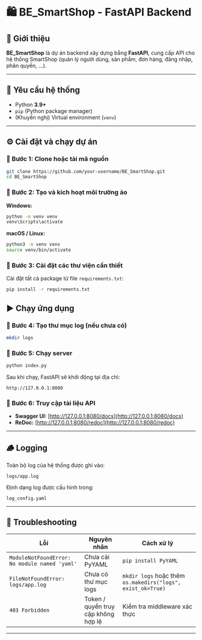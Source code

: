 # 🛍️ BE_SmartShop - FastAPI Backend

## 🚀 Giới thiệu

**BE_SmartShop** là dự án backend xây dựng bằng **FastAPI**, cung cấp API cho hệ thống SmartShop (quản lý người dùng, sản phẩm, đơn hàng, đăng nhập, phân quyền, ...).

---

## 🧱 Yêu cầu hệ thống

- Python **3.9+**
- `pip` (Python package manager)
- (Khuyến nghị) Virtual environment (`venv`)

---

## ⚙️ Cài đặt và chạy dự án

### 🔹 Bước 1: Clone hoặc tải mã nguồn

```bash
git clone https://github.com/your-username/BE_SmartShop.git
cd BE_SmartShop
```

### 🔹 Bước 2: Tạo và kích hoạt môi trường ảo

**Windows:**

```bash
python -m venv venv
venv\Scripts\activate
```

**macOS / Linux:**

```bash
python3 -m venv venv
source venv/bin/activate
```

### 🔹 Bước 3: Cài đặt các thư viện cần thiết

Cài đặt tất cả package từ file `requirements.txt`:

```bash
pip install -r requirements.txt
```

## ▶️ Chạy ứng dụng

### 🔹 Bước 4: Tạo thư mục log (nếu chưa có)

```bash
mkdir logs
```

### 🔹 Bước 5: Chạy server

```bash
python index.py
```

Sau khi chạy, FastAPI sẽ khởi động tại địa chỉ:

```
http://127.0.0.1:8080
```

### 🔹 Bước 6: Truy cập tài liệu API

- **Swagger UI:** [http://127.0.0.1:8080/docs](http://127.0.0.1:8080/docs)
- **ReDoc:** [http://127.0.0.1:8080/redoc](http://127.0.0.1:8080/redoc)

---

## 🪵 Logging

Toàn bộ log của hệ thống được ghi vào:

```
logs/app.log
```

Định dạng log được cấu hình trong:

```
log_config.yaml
```

---

## 🧰 Troubleshooting

| Lỗi                                           | Nguyên nhân                         | Cách xử lý                                                  |
| --------------------------------------------- | ----------------------------------- | ----------------------------------------------------------- |
| `ModuleNotFoundError: No module named 'yaml'` | Chưa cài PyYAML                     | `pip install PyYAML`                                        |
| `FileNotFoundError: logs/app.log`             | Chưa có thư mục logs                | `mkdir logs` hoặc thêm `os.makedirs("logs", exist_ok=True)` |
| `403 Forbidden`                               | Token / quyền truy cập không hợp lệ | Kiểm tra middleware xác thực                                |

---
